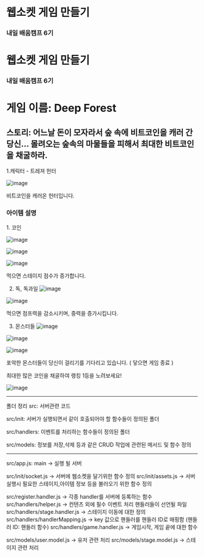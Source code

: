 # 웹소켓 게임 만들기
### 내일 배움캠프 6기


# 웹소켓 게임 만들기
### 내일 배움캠프 6기



<H1>게임 이름: Deep Forest</H1>
<H2>스토리: 어느날 돈이 모자라서 숲 속에 비트코인을 캐러 간 당신... 몰려오는 숲속의 마물들을 피해서 최대한 비트코인을 채굴하라. </H2>

1.캐릭터 - 트레져 헌터

![image](https://github.com/user-attachments/assets/e667e6ad-4b7f-497e-ba7e-0b812e5efba3)

비트코인을 캐러온 헌터입니다.

<H3>아이템 설명</H3>
1. 코인

![image](https://github.com/user-attachments/assets/0446c89a-45db-41bb-aec1-c9a83b1596d1)

![image](https://github.com/user-attachments/assets/7a7800d3-6167-4665-93a8-55acaa6c0f1a)

![image](https://github.com/user-attachments/assets/f0753645-071a-4aa9-8db3-5d4fa22ebee3)

먹으면 스테이지 점수가 증가합니다.

2. 독, 독과일
![image](https://github.com/user-attachments/assets/6793e784-56ae-47bf-8451-7f4152d41978)

![image](https://github.com/user-attachments/assets/81d176ef-efbb-49c4-98fd-53c2f888cceb)

먹으면 점프력을 감소시키며, 중력을 증가시킵니다.

3. 몬스터들
![image](https://github.com/user-attachments/assets/55b0cbd4-fbc4-4031-bba8-01e38f1ac52a)

![image](https://github.com/user-attachments/assets/b79ad5b2-a96e-4d73-ae77-df5901a15533)

![image](https://github.com/user-attachments/assets/f7e91cf0-f303-40e6-836a-2699be39147c)

포악한 몬스터들이 당신이 걸리기를 기다리고 있습니다. ( 닿으면 게임 종료 )


최대한 많은 코인을 채굴하여 랭킹 1등을 노려보세요!

![image](https://github.com/user-attachments/assets/70739dcf-e36a-4820-81e8-0bc7a326d660)



--------
폴더 정리
src: 서버관련 코드

src/init: 서버가 실행되면서 같이 호출되어야 할 함수들이 정의된 폴더

src/handlers: 이벤트를 처리하는 함수들이 정의된 폴더

src/models: 정보를 저장,삭제 등과 같은 CRUD 작업에 관련된 메서드 및 함수 정의

------------------------------
src/app.js: main -> 실행 될 서버

src/init/socket.js -> 서버에 웹소켓을 달기위한 함수 정의
src/init/assets.js -> 서버 실행시 필요한 스테이지,아이템 정보 등을 불러오기 위한 함수 정의 


src/register.handler.js -> 각종 handler를 서버에 등록하는 함수
src/handlers/helper.js -> 컨텐츠 외에 필수 이벤트 처리 핸들러들이 선언될 파일
src/handlers/stage.handler.js -> 스테이지 이동에 대한 정의
src/handlers/handlerMapping.js -> key 값으로 핸들러를 핸들러 ID로 매핑함 (핸들러 ID: 핸들러 함수)
src/handlers/game.handler.js -> 게임시작, 게임 끝에 대한 함수

src/models/user.model.js -> 유저 관련 처리
src/models/stage.model.js -> 스테이지 관련 처리



